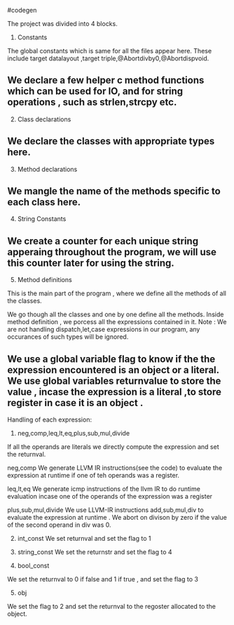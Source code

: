 #codegen

The project was divided into 4 blocks.

1. Constants

The global constants which is same for all the files appear here.
These include target datalayout ,target triple,@Abortdivby0,@Abortdispvoid.

We declare a few helper c method functions which can be used for IO, and for string operations , such as strlen,strcpy etc.
-------------------------------------------------------------------------------------------------------------------------------------------------------
2. Class declarations

We declare the classes with appropriate types here.
-------------------------------------------------------------------------------------------------------------------------------------------------------
3. Method declarations 

We mangle the name of the methods specific to each class here.
-------------------------------------------------------------------------------------------------------------------------------------------------------
4. String Constants

We create a counter for each unique string apperaing throughout the program, we will use this counter later for using the string.
-------------------------------------------------------------------------------------------------------------------------------------------------------
5. Method definitions

This is the main part of the program , where we define all the methods of all the classes.

We go though all the classes and one by one define all the methods.
Inside method definition , we porcess all the expressions contained in it.
Note : We are not handling dispatch,let,case expressions in our program, any occurances of such types will be ignored.

We use a global variable flag to know if the the expression encountered is an object or a literal.
We use global variables returnvalue to store the value , incase the expression is a literal ,to store register in case it is an object
.
-------------------------------------------------------------------------------------------------------------------------------------------------------
Handling of each expression:

1. neg,comp,leq,lt,eq,plus,sub,mul,divide

If all the operands are literals we directly compute the expression and set the returnval.

neg,comp
We generate LLVM IR instructions(see the code) to evaluate the expression at runtime if one of teh operands was a register.

leq,lt,eq
We generate icmp instructions of the llvm IR to do runtime evaluation incase one of the operands of the expression was a register

plus,sub,mul,divide
We use LLVM-IR instructions add,sub,mul,div to evaluate the expression at runtime .
We abort on divison by zero if the value of the second operand in div was 0.

2. int_const
We set returnval and set the flag to 1

3. string_const
We set the returnstr and set the flag to 4

4. bool_const

We set the returnval to 0 if false and 1 if true , and set the flag to 3

5. obj

We set the flag to 2 and set the returnval to the regoster allocated to the object.

 


